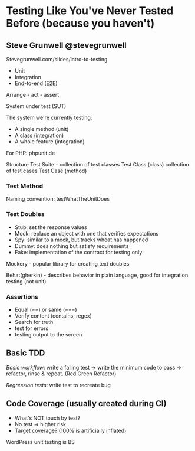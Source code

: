 # Testing Like You've Never Tested Before (because you haven't)
## Steve Grunwell @stevegrunwell

Stevegrunwell.com/slides/intro-to-testing

* Unit
* Integration
* End-to-end (E2E)

Arrange - act - assert

System under test (SUT)

The system we're currently testing:
* A single method (unit)
* A class (integration)
* A whole feature (integration)

For PHP: phpunit.de

Structure
Test Suite - collection of test classes
Test Class (class) collection of test cases
Test Case (method)

### Test Method
Naming convention: testWhatTheUnitDoes

### Test Doubles
* Stub: set the response values
* Mock: replace an object with one that verifies expectations
* Spy: similar to a mock, but tracks wheat has happened
* Dummy: does nothing but satisfy requirements
* Fake: implementation of the contract for testing only

Mockery - popular library for creating text doubles

Behat(gherkin) - describes behavior in plain language, good for integration testing (not unit)

### Assertions
* Equal (==) or same (===)
* Verify content (contains, regex)
* Search for truth
* test for errors
* testing output to the screen

## Basic TDD
_Basic workflow_: write a failing test -> write the minimum code to pass -> refactor, rinse & repeat. (Red Green Refactor)

_Regression tests_: write test to recreate bug

## Code Coverage (usually created during CI)
* What's NOT touch by test?
* No test => higher risk
* Target coverage? (100% is artificially inflated)

WordPress unit testing is BS